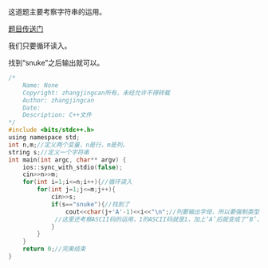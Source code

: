 这道题主要考察字符串的运用。

[题目传送门](https://www.luogu.com.cn/problem/AT2128)

我们只要循环读入。

找到“snuke”之后输出就可以。

```c
/*
	Name: None
	Copyright: zhangjingcan所有，未经允许不得转载
	Author: zhangjingcan
	Date:
	Description: C++文件
*/
#include <bits/stdc++.h>
using namespace std;
int n,m;//定义两个变量，n是行，m是列。
string s;//定义一个字符串
int main(int argc, char** argv) {
	ios::sync_with_stdio(false);
	cin>>n>>m;
	for(int i=1;i<=n;i++){//循环读入
		for(int j=1;j<=m;j++){
			cin>>s;
			if(s=="snuke"){//找到了
				cout<<char(j+'A'-1)<<i<<"\n";//列要输出字母，所以要强制类型转换（记住，一定要加1）
             //这里还考察ASCII码的运用，1的ASCII码就是1，加上‘A’后就变成了‘B’，所以要减1
			}
		}
	}
	return 0;//完美结束
}

```
